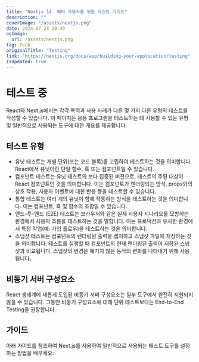 ```yaml
---
title: "Nextjs 14  예비 사용자를 위한 테스트 가이드"
description: ""
coverImage: "/assets/nextjs.png"
date: 2024-07-23 20:49
ogImage: 
  url: /assets/nextjs.png
tag: Tech
originalTitle: "Testing"
link: "https://nextjs.org/docs/app/building-your-application/testing"
isUpdated: true
---
```





# 테스트 중

React와 Next.js에서는 각각 목적과 사용 사례가 다른 몇 가지 다른 유형의 테스트를 작성할 수 있습니다. 이 페이지는 응용 프로그램을 테스트하는 데 사용할 수 있는 유형 및 일반적으로 사용되는 도구에 대한 개요를 제공합니다.

## 테스트 유형

- 유닛 테스트는 개별 단위(또는 코드 블록)를 고립하여 테스트하는 것을 의미합니다. React에서 유닛이란 단일 함수, 훅 또는 컴포넌트일 수 있습니다.
- 컴포넌트 테스트는 유닛 테스트의 보다 집중된 버전으로, 테스트의 주된 대상이 React 컴포넌트인 것을 의미합니다. 이는 컴포넌트가 렌더링되는 방식, props와의 상호 작용, 사용자 이벤트에 대한 반응 등을 테스트할 수 있습니다.
- 통합 테스트는 여러 개의 유닛이 함께 작동하는 방식을 테스트하는 것을 의미합니다. 이는 컴포넌트, 훅 및 함수의 조합일 수 있습니다.
- 엔드-투-엔드 (E2E) 테스트는 브라우저와 같은 실제 사용자 시나리오를 모방하는 환경에서 사용자 흐름을 테스트하는 것을 말합니다. 이는 프로덕션과 유사한 환경에서 특정 작업(예: 가입 플로우)을 테스트하는 것을 의미합니다.
- 스냅샷 테스트는 컴포넌트의 렌더링된 출력을 캡처하고 스냅샷 파일에 저장하는 것을 의미합니다. 테스트를 실행할 때 컴포넌트의 현재 렌더링된 출력이 저장된 스냅샷과 비교됩니다. 스냅샷의 변경은 예기치 않은 동작의 변화를 나타내기 위해 사용됩니다.

<div class="content-ad"></div>

## 비동기 서버 구성요소

React 생태계에 새롭게 도입된 비동기 서버 구성요소는 일부 도구에서 완전히 지원되지 않을 수 있습니다. 그동안 비동기 구성요소에 대해 단위 테스트보다는 End-to-End Testing을 권장합니다.

## 가이드

아래 가이드를 참조하여 Next.js를 사용하여 일반적으로 사용되는 테스트 도구를 설정하는 방법을 배우세요: